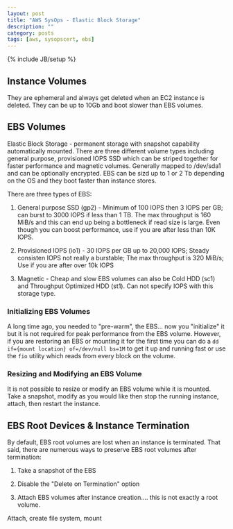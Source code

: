 ```yaml
---
layout: post
title: "AWS SysOps - Elastic Block Storage"
description: ""
category: posts
tags: [aws, sysopscert, ebs]
---
```

{% include JB/setup %}

## Instance Volumes
They are ephemeral and always get deleted when an EC2 instance is deleted. They can be up to 10Gb and boot slower than EBS volumes.

## EBS Volumes
Elastic Block Storage - permanent storage with snapshot capability automatically mounted. There are three different volume types including general purpose, provisioned IOPS SSD which can be striped together for faster performance and magnetic volumes. Generally mapped to /dev/sda1 and can be optionally encrypted. EBS can be sizd up to 1 or 2 Tb depending on the OS and they boot faster than instance stores.

There are three types of EBS:

1. General purpose SSD (gp2) - Minimum of 100 IOPS then 3 IOPS per GB; can burst to 3000 IOPS if less than 1 TB. The max throughput is 160 MiB/s and this can end up being a bottleneck if read size is large. Even though you can boost performance, use if you are after less than 10K IOPS.

2. Provisioned IOPS (io1) - 30 IOPS per GB up to 20,000 IOPS; Steady consisten IOPS not really a burstable; The max throughput is 320 MiB/s; Use if you are after over 10k IOPS

3. Magnetic - Cheap and slow EBS volumes can also be Cold HDD (sc1) and Throughput Optimized HDD (st1). Can not specify IOPS with this storage type.

### Initializing EBS Volumes
A long time ago, you needed to "pre-warm", the EBS... now you "initialize" it but it is not required for peak performance from the EBS volume. However, if you are restoring an EBS or mounting it for the first time you can do a `dd if={mount location} of=/dev/null bs=1M` to get it up and running fast or use the `fio` utility which reads from every block on the volume.

### Resizing and Modifying an EBS Volume
It is not possible to resize or modify an EBS volume while it is mounted. Take a snapshot, modify as you would like then stop the running instance, attach, then restart the instance.

## EBS Root Devices &amp; Instance Termination
By default, EBS root volumes are lost when an instance is terminated. That said, there are numerous ways to preserve EBS root volumes after termination:

1. Take a snapshot of the EBS

2. Disable the "Delete on Termination" option

3. Attach EBS volumes after instance creation.... this is not exactly a root volume.

Attach, create file system, mount